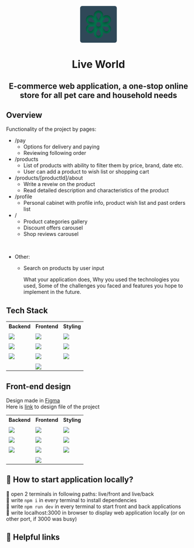 <!--HOW TO WRITE COOL README FILE TUTORIAL https://www.freecodecamp.org/news/how-to-write-a-good-readme-file/-->
<div align="center" style="display: flex; flex-direction: column;">
  <a href='https://github.com/bbuukk/gra'><img src="front/public/logo.svg" width="100"></a>
</div>
<h1 align="center">  Live World</h1>

<h2 align="center">E-commerce web application, a one-stop online store for all pet care and household needs</h2>


<h2 >Overview</h2>
Functionality of the project by pages: 

- /pay
  - Options for delivery and paying
  - Reviewing following order
- /products
  - List of products with ability to filter them by price, brand, date etc.
  - User can add a product to wish list or shopping cart
- /products/[productId]/about
  - Write a reveiw on the product
  - Read detailed description and characteristics of the product
- /profile
  - Personal cabinet with profile info, product wish list and past orders list
- /
  - Product categories gallery
  - Discount offers carousel
  - Shop reviews carousel 

<br>

- Other:
  - Search on products by user input



    What your application does,
    Why you used the technologies you used,
    Some of the challenges you faced and features you hope to implement in the future.


<h2>Tech Stack</h2>

<table align="center">
  <tr>
    <th>Backend</th>
    <th>Frontend</th>
    <th>Styling</th>
  </tr>
  <tr>
    <td><a href='https://www.mongodb.com/'><img src='https://img.shields.io/badge/MongoDB-%234ea94b.svg?style=for-the-badge&logo=mongodb&logoColor=white' align='middle'></a></td>
    <td><a href='https://reactjs.org/'><img src='https://img.shields.io/badge/react-%2320232a.svg?style=for-the-badge&logo=react&logoColor=%2361DAFB' align='middle'></a></td>
    <td><a href='https://getbootstrap.com/'><img src='https://img.shields.io/badge/bootstrap-%238511FA.svg?style=for-the-badge&logo=bootstrap&logoColor=white' align='middle'></a></td>
  </tr>
  <tr>
    <td><a href='https://expressjs.com/'><img src='https://img.shields.io/badge/express.js-%23404d59.svg?style=for-the-badge&logo=express&logoColor=%2361DAFB' align='middle'></a></td>
    <td><a href='https://nextjs.org/'><img src='https://img.shields.io/badge/Next-black?style=for-the-badge&logo=next.js&logoColor=white' align='middle'></a></td>
    <td><a href='https://mui.com/'><img src='https://img.shields.io/badge/MUI-%230081CB.svg?style=for-the-badge&logo=mui&logoColor=white' align='middle'></a></td>
  </tr>
  <tr>
    <td><a href='https://nodejs.org/'><img src='https://img.shields.io/badge/node.js-6DA55F?style=for-the-badge&logo=node.js&logoColor=white' align='middle'></a></td>
    <td><a href='https://redux.js.org/'><img src='https://img.shields.io/badge/redux-%23593d88.svg?style=for-the-badge&logo=redux&logoColor=white' align='middle'></a></td>
    <td><a href='https://sass-lang.com/'><img src='https://img.shields.io/badge/SASS-hotpink.svg?style=for-the-badge&logo=SASS&logoColor=white' align='middle'></a></td>
  </tr>
  <tr>
    <td></td>
    <td><a href='https://www.javascript.com/'><img src='https://img.shields.io/badge/javascript-%23323330.svg?style=for-the-badge&logo=javascript&logoColor=%23F7DF1E' align='middle'></a></td>
    <td></td>
  </tr>
</table>

<h2>Front-end design</h2>

Design made in [Figma](figma.com/)<br>
Here is [link](https://www.figma.com/file/Qb3fKAMJmdfCwmsXd3jcSD/Live-world?type=design&node-id=0%3A1&mode=design&t=qYGwGJ9NwCYA879K-1) to design file of the project 

<table align="center">
  <tr>
    <th>Backend</th>
    <th>Frontend</th>
    <th>Styling</th>
  </tr>
  <tr>
    <td><a href='https://www.mongodb.com/'><img src='https://img.shields.io/badge/MongoDB-%234ea94b.svg?style=for-the-badge&logo=mongodb&logoColor=white' align='middle'></a></td>
    <td><a href='https://reactjs.org/'><img src='https://img.shields.io/badge/react-%2320232a.svg?style=for-the-badge&logo=react&logoColor=%2361DAFB' align='middle'></a></td>
    <td><a href='https://getbootstrap.com/'><img src='https://img.shields.io/badge/bootstrap-%238511FA.svg?style=for-the-badge&logo=bootstrap&logoColor=white' align='middle'></a></td>
  </tr>
  <tr>
    <td><a href='https://expressjs.com/'><img src='https://img.shields.io/badge/express.js-%23404d59.svg?style=for-the-badge&logo=express&logoColor=%2361DAFB' align='middle'></a></td>
    <td><a href='https://nextjs.org/'><img src='https://img.shields.io/badge/Next-black?style=for-the-badge&logo=next.js&logoColor=white' align='middle'></a></td>
    <td><a href='https://mui.com/'><img src='https://img.shields.io/badge/MUI-%230081CB.svg?style=for-the-badge&logo=mui&logoColor=white' align='middle'></a></td>
  </tr>
  <tr>
    <td><a href='https://nodejs.org/'><img src='https://img.shields.io/badge/node.js-6DA55F?style=for-the-badge&logo=node.js&logoColor=white' align='middle'></a></td>
    <td><a href='https://redux.js.org/'><img src='https://img.shields.io/badge/redux-%23593d88.svg?style=for-the-badge&logo=redux&logoColor=white' align='middle'></a></td>
    <td><a href='https://sass-lang.com/'><img src='https://img.shields.io/badge/SASS-hotpink.svg?style=for-the-badge&logo=SASS&logoColor=white' align='middle'></a></td>
  </tr>
  <tr>
    <td></td>
    <td><a href='https://www.javascript.com/'><img src='https://img.shields.io/badge/javascript-%23323330.svg?style=for-the-badge&logo=javascript&logoColor=%23F7DF1E' align='middle'></a></td>
    <td></td>
  </tr>
</table>

## 🔷 How to start application locally?
🔹 open 2 terminals in following paths: live/front and live/back<br>
🔹 write `npm i` in every terminal to install dependencies<br>
🔹 write `npm run dev` in every terminal to start front and back applications<br>
🔹 write localhost:3000 in browser to display web application locally (or on other port, if 3000 was busy)<br>


## 🔷 Helpful links



<!--
    What was your motivation?

        I am builing it as my PET-project to start my career and also because it's a lot of fun.
    
    Why did you build this project?  

        I just wanted to create something, that can hava practical application in the real world.
        E-commerce webstite is exacty what is described by 'real'.
        
    What problem does it solve?

        It just gives clients real comfortability in shopping products they need.
        They can search by input or by category, see detailed description of the product, price, etc.
        Customers can order everything they need in the blick of an eye.

    What did you learn?

        I learned a lot making this website. When i just started i didn't even know html properly.
        Now I have significant knowledge in MERN stack, using no-sql mongoDb, using node.js and express.js creating back-end server and using react for front-end. 
        I also have practiced a lot with bootstrap, sass and mui library. 
        
    What makes your project stand out?
    If your project has a lot of features, consider adding a "Features" section and listing them here.

    Cute looking site, but with functionality of a real shop
-->
